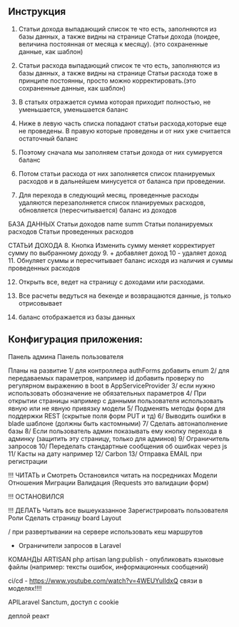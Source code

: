 ## Инструкция
1. Статьи дохода выпадающий список те что есть, заполняются из базы данных, а также видны на странице Статьи дохода 
(поидее, величина постоянная от месяца к месяцу). (это сохраненные данные, как шаблон)
2. Статьи расхода выпадающий список те что есть, заполняются из базы данных, а также видны на странице Статьи расхода
тоже в принципе постоянны, просто можно корректировать.(это сохраненные данные, как шаблон)
3. В статьях отражается сумма которая приходит полностью, не уменьшается, уменьшается баланс

4. Ниже в левую часть списка попадают статьи расхода,которые еще не проведены.
В правую которые проведены и от них уже считается остаточный баланс

5. Поэтому сначала мы заполняем статьи дохода от них сумируется баланс
6. Потом статьи расхода от них заполняется список планируемых расходов и в дальнейшем минусуется от баланса при проведении.

7. Для перехода в следующий месяц, проведенные расходы удаляются перезаполняется список планируемых расходов, обновляется (пересчитывается) баланс из доходов

БАЗА ДАННЫХ
Статьи доходов name summ
Статьи поланируемых расходов
Статьи проведенных расходов

СТАТЬИ ДОХОДА
8. Кнопка Изменить сумму меняет корректирует сумму по выбранному доходу
9. + добавляет доход
10 - удаляет доход
11. Обнуляет суммы и пересчитывает баланс исходя из наличия и суммы проведенных расходов

12. Открыть все, ведет на страницу с доходами или расходами.

13. Все расчеты ведуться на бекенде и возвращаются данные, js только отрисовывает

14. баланс отображается из базы данных

## Конфигурация приложения:
Панель админа
Панель пользователя

Планы на развитие
1/      для контроллера authForms добавить enum
2/ для передаваемых параметров, например id добавить проверку по регулярном выражению в boot в AppServiceProvider
3/ если нужно использовать обозначение не обязательных параметров
4/ При открытии страницы например с данными пользователя использовать явную или не явную привязку модели
5/ Подменять методы форм для поддержки REST (скрытые поля форм PUT и тд)
6/       Выводить ошибки в blade шаблоне (должны быть кастомными)
7/       Сделать автонаполнение базы
8/ Если пользователь админ показывать ему кнопку перехода в админку (защитить эту страницу, только для админов)
9/ Ограничитель запросов
10/ Переделать стандартные сообщения об ошибках через js
11/ Касты на дату например 
12/ Carbon
13/ Отправка EMAIL при регистрации

!!! ЧИТАТЬ и Смотреть
Остановился читать на посредниках
Модели
Отношения
Миграции 
Валидация (Requests это валидации форм)


!!! ОСТАНОВИЛСЯ


!!! ДЕЛАТЬ
Читать все вышеуказанное
Зарегистрировать пользователя
Роли
Сделать страницу board
Layout



/ при развертывании на сервере использовать кеш маршрутов

- Ограничители запросов в Laravel


КОМАНДЫ ARTISAN
php artisan lang:publish - опубликовать языковые файлы (например: тексты ошибок, информационных сообщений)


 



ci/cd - https://www.youtube.com/watch?v=4WEUYuIIdxQ
связи в моделях!!!!

APILaravel Sanctum, доступ с cookie

деплой реакт



